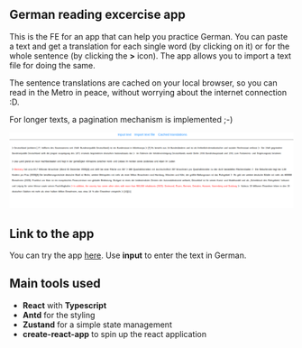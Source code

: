 ## German reading excercise app

This is the FE for an app that can help you practice German. 
You can paste a text and get a translation for each single word (by clicking on it) or for the whole sentence (by clicking the **>** icon).
The app allows you to import a text file for doing the same.

The sentence translations are cached on your local browser, so you can read in the Metro in peace, without worrying about the internet connection :D.

For longer texts, a pagination mechanism is implemented ;-)

![Preview of the linguistic repo](./screenshots/preview_linguistic_repo.png)

## Link to the app

You can try the app [here](https://domenicosacco94.github.io/linguistic-repo). Use **input** to enter the text in German.


## Main tools used

- **React** with **Typescript**
- **Antd** for the styling
- **Zustand** for a simple state management
- **create-react-app** to spin up the react application
